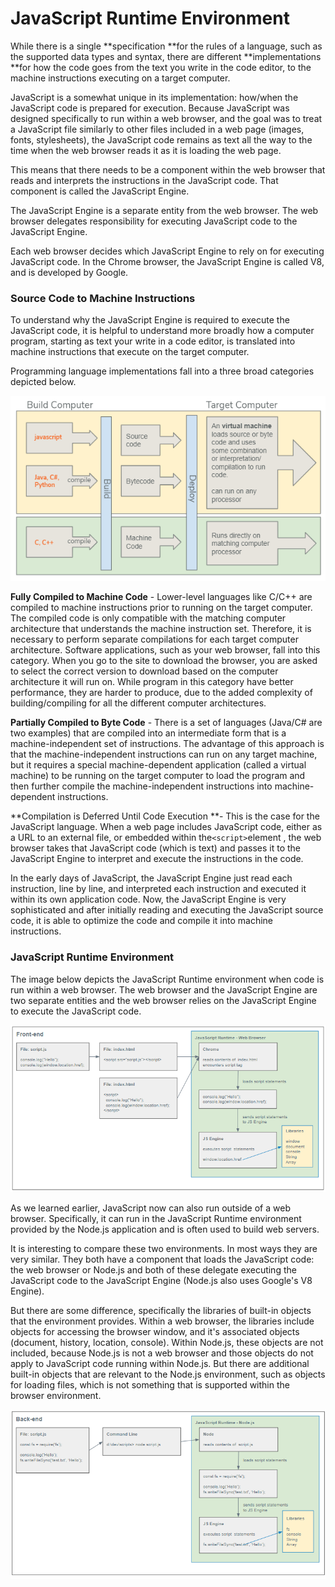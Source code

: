 # JavaScript Runtime Environment



While there is a single **specification **for the rules of a language, such as the supported data types and syntax, there are different **implementations **for how the code goes from the text you write in the code editor, to the machine instructions executing on a target computer.&#x20;

JavaScript is a somewhat unique in its implementation: how/when the JavaScript code is prepared for execution. Because JavaScript was designed specifically to run within a web browser, and the goal was to treat a JavaScript file similarly to other files included in a web page (images, fonts, stylesheets), the JavaScript code remains as text all the way to the time when the web browser reads it as it is loading the web page.

This means that there needs to be a component within the web browser that reads and interprets the instructions in the JavaScript code. That component is called the JavaScript Engine.

The JavaScript Engine is a separate entity from the web browser. The web browser delegates responsibility for executing JavaScript code to the JavaScript Engine.

Each web browser decides which JavaScript Engine to rely on for executing JavaScript code. In the Chrome browser, the JavaScript Engine is called V8, and is developed by Google.&#x20;

### Source Code to Machine Instructions

To understand why the JavaScript Engine is required to execute the JavaScript code, it is helpful to understand more broadly how a computer program, starting as text your write in a code editor, is translated into machine instructions that execute on the target computer.

Programming language implementations fall into a three broad categories depicted below.

![](<../.gitbook/assets/image (90) (1).png>)

**Fully Compiled to Machine Code** - Lower-level languages like C/C++ are compiled to machine instructions prior to running on the target computer. The compiled code is only compatible with the matching computer architecture that understands the machine instruction set. Therefore, it is necessary to perform separate compilations for each target computer architecture.  Software applications, such as your web browser, fall into this category. When you go to the site to download the browser, you are asked to select the correct version to download based on the computer architecture it will run on. While program in this category have better performance, they are harder to produce, due to the added complexity of building/compiling for all the different computer architectures.

**Partially Compiled to Byte Code** - There is a set of languages (Java/C# are two examples) that are compiled into an intermediate form that is a machine-independent set of instructions. The advantage of this approach is that the machine-independent instructions can run on any target machine, but it requires a special machine-dependent application (called a virtual machine) to be running on the target computer to load the program and then further compile the machine-independent instructions into machine-dependent instructions.&#x20;

**Compilation is Deferred Until Code Execution **- This is the case for the JavaScript language. When a web page includes JavaScript code, either as a URL to an external file, or embedded within the`<script>`element , the web browser takes that JavaScript code (which is text) and passes it to the JavaScript Engine to interpret and execute the instructions in the code.&#x20;

In the early days of JavaScript, the JavaScript Engine just read each instruction, line by line, and interpreted each instruction and executed it  within its own application code. Now, the JavaScript Engine is very sophisticated and after initially reading and executing the JavaScript source code, it is able to optimize the code and compile it into machine instructions.

### JavaScript Runtime Environment

The image below depicts the JavaScript Runtime environment when code is run within a web browser. The web browser and the JavaScript Engine are two separate entities and the web browser relies on the JavaScript Engine to execute the JavaScript code.

![](<../.gitbook/assets/image (99) (1).png>)

As we learned earlier, JavaScript now can also run outside of a web browser. Specifically, it can run in the JavaScript Runtime environment provided by the Node.js application and is often used to build web servers.

It is interesting to compare these two environments. In most ways they are very similar. They both have a component that loads the JavaScript code: the web browser or Node.js and both of these delegate executing the JavaScript code to the JavaScript Engine (Node.js also uses Google's V8 Engine).

But there are some difference, specifically the libraries of built-in objects that the environment provides. Within a web browser, the libraries include objects for accessing the browser window, and it's associated objects (document, history, location, console). Within Node.js, these objects are not included, because Node.js is not a web browser and those objects do not apply to JavaScript code running within Node.js. But there are additional built-in objects that are relevant to the Node.js environment, such as objects for loading files, which is not something that is supported within the browser environment.

![](<../.gitbook/assets/image (101) (1) (1) (1).png>)
